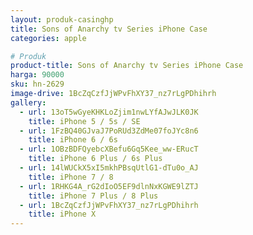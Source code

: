 ```yaml
---
layout: produk-casinghp
title: Sons of Anarchy tv Series iPhone Case
categories: apple

# Produk
product-title: Sons of Anarchy tv Series iPhone Case
harga: 90000
sku: hn-2629
image-drive: 1BcZqCzfJjWPvFhXY37_nz7rLgPDhihrh
gallery:
  - url: 13oT5wGyeKHKLoZjim1nwLYfAJwJLK0JK
    title: iPhone 5 / 5s / SE
  - url: 1FzBQ40GJvaJ7PoRUd3ZdMe07foJYc8n6
    title: iPhone 6 / 6s
  - url: 1OBzBDFQyebcXBefu6Gq5Kee_ww-ERucT
    title: iPhone 6 Plus / 6s Plus
  - url: 14lWUCkX5xI5mkhPBsqUtlG1-dTu0o_AJ
    title: iPhone 7 / 8
  - url: 1RHKG4A_rG2dIoO5EF9dlnNxKGWE9lZTJ
    title: iPhone 7 Plus / 8 Plus
  - url: 1BcZqCzfJjWPvFhXY37_nz7rLgPDhihrh
    title: iPhone X
---
```

